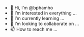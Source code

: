 - 👋 Hi, I’m @bphamho
- 👀 I’m interested in everything ...
- 🌱 I’m currently learning ...
- 💞️ I’m looking to collaborate on ...
- 📫 How to reach me ...

<!---
bphamho/bphamho is a ✨ special ✨ repository because its `README.md` (this file) appears on your GitHub profile.
You can click the Preview link to take a look at your changes.
--->
